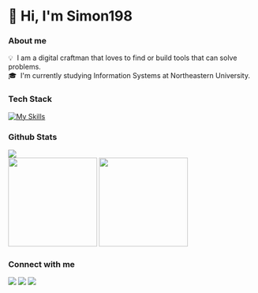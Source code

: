 # 👋 Hi, I'm Simon198

### About me

💡 &nbsp;I am a digital craftman that loves to find or build tools that can solve problems.  
🎓 &nbsp;I'm currently studying Information Systems at Northeastern University.

### Tech Stack

[![My Skills](https://skillicons.dev/icons?i=js,ts,html,css,react,nextjs,py,java,c,neovim)](https://skillicons.dev)

### Github Stats

<img src="https://komarev.com/ghpvc/?username=SimonOneNineEight"/>
<div>
 <img height="180em" src="https://github-readme-stats-eight-theta.vercel.app/api?username=SimonOneNineEight&show_icons=true&theme=algolia&include_all_commits=true&count_private=true"/>
 <img height="180em" src="https://github-readme-stats-eight-theta.vercel.app/api/top-langs/?username=SimonOneNineEight&layout=compact&langs_count=8&theme=algolia"/>
</div>

### Connect with me

<a href="https://www.simon198.com"><img src="https://img.shields.io/badge/-www.simon198.com-3423A6?style=flat&logo=Google-Chrome&logoColor=white"/></a>
<a href="https://linkedin.com/in/simon198"><img src="https://img.shields.io/badge/-Simon%20Huang-0077B5?style=flat&logo=Linkedin&logoColor=white"/></a>
<a href="mailto:ss121549@gmail.com"><img src="https://img.shields.io/badge/-ss121549@gmail.com-D14836?style=flat&logo=Gmail&logoColor=white"/></a>
